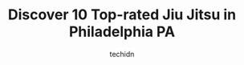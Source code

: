 ---
layout: ampstory
image: https://i0.wp.com/www.depkes.org/wp-content/uploads/2023/06/jiu-jitsu-0-in-philadelphia-pa-1685759946.png?resize=640,853
author: techidn
featured: false
description: Discover the impressive array of Jiu Jitsu options in Philadelphia PA, where you can find 10 of the largest Jiu Jitsu establishments in the area. From renowned classics to hidden gems, Phila
title: Discover 10 Top-rated Jiu Jitsu in Philadelphia PA
cover:
   title: Discover 10 Top-rated Jiu Jitsu in Philadelphia PA
   subtitle: Rickpate
   background: https://www.depkes.org/wp-content/uploads/2023/06/jiu-jitsu-0-in-philadelphia-pa-1685759946.png

pages: 
 - layout: thirds
   top: <h1>#1 Logic Jiu Jitsu, Muay Thai, & Martial Arts</h1>
   bottom: "<p>Moved to Philly and made it a personal goal to get back into Jiu Jitsu after 3 years off the mats. Ive been training at Logic for 6 months and I cant emphasize enough h</p>"
   background: https://www.depkes.org/wp-content/uploads/2023/06/jiu-jitsu-1-in-philadelphia-pa-1685759947.jpeg
   backgroundblur: true
 - layout: thirds
   top: <h1>#2 Philadelphia Jiu-Jitsu</h1>
   bottom: "<p>I been coming to Philadelphia Jiu Jitsu for about 3 years and for the past 3 years it has been nothing but great and exciting! Damon and the other instructors know their </p>"
   background: https://www.depkes.org/wp-content/uploads/2023/06/jiu-jitsu-2-in-philadelphia-pa-1685759948.jpeg
   cta:
      link: https://www.depkes.org/blog/discover-10-top-rated-jiu-jitsu-in-philadelphia-pa/
      text: Discover 10 Top-rated Jiu Jitsu in Philadelphia PA
 - layout: thirds
   top: <h1>#3 Daniel Gracie Brazilian Jiu-Jitsu Philadelphia</h1>
   bottom: "<p>2301 N Front St 1st Floor, Philadelphia, PA 19133, United States</p>"
   background: https://www.depkes.org/wp-content/uploads/2023/06/jiu-jitsu-3-in-philadelphia-pa-1685759948.jpeg
   cta:
      link: https://www.depkes.org/blog/discover-10-top-rated-jiu-jitsu-in-philadelphia-pa/
      text: Discover 10 Top-rated Jiu Jitsu in Philadelphia PA
 - layout: thirds
   top: <h1>#4 Commando Krav Maga and Diamond Mixed Martial Arts</h1>
   bottom: "<p>1816 S 11th St, Philadelphia, PA 19148, United States</p>"
   background: https://images.unsplash.com/photo-1547366785-564103df7e13?ixlib=rb-4.0.3&ixid=MnwxMjA3fDB8MHxwaG90by1wYWdlfHx8fGVufDB8fHx8&auto=format&fit=crop&w=640&h=853&q=80
   cta:
      link: https://www.depkes.org/blog/discover-10-top-rated-jiu-jitsu-in-philadelphia-pa/
      text: Discover 10 Top-rated Jiu Jitsu in Philadelphia PA
 - layout: thirds
   top: <h1>#5 The Jiu Jitsu Company</h1>
   bottom: "<p>31 S 2nd St 2nd floor Unit C-5, Philadelphia, PA 19106, United States</p>"
   background: https://images.unsplash.com/photo-1597773150796-e5c14ebecbf5?ixlib=rb-4.0.3&ixid=MnwxMjA3fDB8MHxwaG90by1wYWdlfHx8fGVufDB8fHx8&auto=format&fit=crop&w=640&h=853&q=80
   cta:
      link: https://www.depkes.org/blog/discover-10-top-rated-jiu-jitsu-in-philadelphia-pa/
      text: Discover 10 Top-rated Jiu Jitsu in Philadelphia PA
 - layout: thirds
   top: <h1>#6 Undisputed mma ,llc</h1>
   bottom: "<p>6501 Ogontz Ave, Philadelphia, PA 19126, United States</p>"
   background: https://plus.unsplash.com/premium_photo-1664640458616-3c74f8cb4589?ixlib=rb-4.0.3&ixid=MnwxMjA3fDB8MHxwaG90by1wYWdlfHx8fGVufDB8fHx8&auto=format&fit=crop&w=640&h=853&q=80
   cta:
      link: https://www.depkes.org/blog/discover-10-top-rated-jiu-jitsu-in-philadelphia-pa/
      text: Discover 10 Top-rated Jiu Jitsu in Philadelphia PA
 - layout: thirds
   top: <h1>#7 Balance Studios - Gracie Jiu-Jitsu & Muay Thai</h1>
   bottom: "<p>2100 Chestnut St 2nd floor, Philadelphia, PA 19103, United States</p>"
   background: https://images.unsplash.com/photo-1518640467707-6811f4a6ab73?ixlib=rb-4.0.3&ixid=MnwxMjA3fDB8MHxwaG90by1wYWdlfHx8fGVufDB8fHx8&auto=format&fit=crop&w=640&h=853&q=80
   cta:
      link: https://www.depkes.org/blog/discover-10-top-rated-jiu-jitsu-in-philadelphia-pa/
      text: Discover 10 Top-rated Jiu Jitsu in Philadelphia PA
 - layout: thirds
   middle: Continue reading...
   background: https://images.unsplash.com/photo-1615749413727-825b59a857b5?ixlib=rb-4.0.3&ixid=MnwxMjA3fDB8MHxwaG90by1wYWdlfHx8fGVufDB8fHx8&auto=format&fit=crop&w=640&h=853&q=80
   cta:
      link: https://www.depkes.org/blog/discover-10-top-rated-jiu-jitsu-in-philadelphia-pa/
      text: Discover 10 Top-rated Jiu Jitsu in Philadelphia PA
      
---